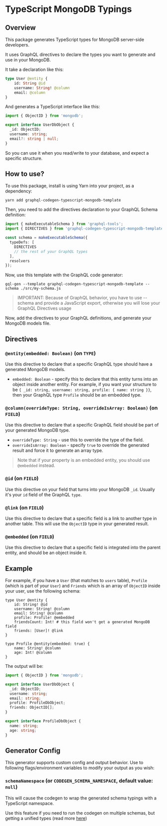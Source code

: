 # TypeScript MongoDB Typings

## Overview

This package generates TypeScript types for MongoDB server-side developers.

It uses GraphQL directives to declare the types you want to generate and use in your MongoDB.

It take a declaration like this:

```graphql
type User @entity {
    id: String @id
    username: String! @column
    email: @column
}
```

And generates a TypeScript interface like this:

```typescript
import { ObjectID } from 'mongodb';

export interface UserDbObject {
  _id: ObjectID;
  username: string;
  email?: string | null;
}
```

So you can use it when you read/write to your database, and expect a specific structure.

## How to use?

To use this package, install is using Yarn into your project, as a dependency:

    yarn add graphql-codegen-typescript-mongodb-template

Then, you need to add the directives declaration to your GraphQL Schema definition:

```typescript
import { makeExecutableSchema } from 'graphql-tools';
import { DIRECTIVES } from 'graphql-codegen-typescript-mongodb-template';

const schema = makeExecutableSchema({
  typeDefs: [
    DIRECTIVES
    // the rest of your GraphQL types
  ],
  resolvers
});
```

Now, use this template with the GraphQL code generator:

    gql-gen --template graphql-codegen-typescript-mongodb-template --schema ./src/my-schema.js

> IMPORTANT: Because of GraphQL behavior, you have to use --schema and provide a JavaScript export, otherwise you will lose your GraphQL Directives usage

Now, add the directives to your GraphQL definitions, and generate your MongoDB models file.

## Directives

### `@entity(embedded: Boolean)` (on `TYPE`)

Use this directive to declare that a specific GraphQL type should have a generated MongoDB models.

- `embedded: Boolean` - specify this to declare that this entity turns into an object inside another entity. For example, if you want your structure to be `{ _id: string, username: string, profile: { name: string }}`, then your GraphQL type `Profile` should be an embedded type.

### `@column(overrideType: String, overrideIsArray: Boolean)` (on `FIELD`)

Use this directive to declare that a specific GraphQL field should be part of your generated MongoDB type.

- `overrideType: String` - use this to override the type of the field.
- `overrideIsArray: Boolean` - specify `true` to override the generated result and force it to generate an array type.

> Note that if your property is an embedded entity, you should use `@embedded` instead.

### `@id` (on `FIELD`)

Use this directive on your field that turns into your MongoDB `_id`. Usually it's your `id` field of the GraphQL `type`.

### `@link` (on `FIELD`)

Use this directive to declare that a specific field is a link to another type in another table. This will use the `ObjectID` type in your generated result.

### `@embedded` (on `FIELD`)

Use this directive to declare that a specific field is integrated into the parent entity, and should be an object inside it.

## Example

For example, if you have a `User` (that matches to `users` table), `Profile` (which is part of your `User`) and `Friends` which is an array of `ObjectID` inside your user, use the following schema:

```
type User @entity {
    id: String! @id
    username: String! @column
    email: String! @column
    profile: Profile! @embedded
    friendsCount: Int! # this field won't get a generated MongoDB field
    friends: [User]! @link
}

type Profile @entity(embedded: true) {
    name: String! @column
    age: Int! @column
}
```

The output will be:

```typescript
import { ObjectID } from 'mongodb';

export interface UserDbObject {
  _id: ObjectID;
  username: string;
  email: string;
  profile: ProfileDbObject;
  friends: ObjectID[];
}

export interface ProfileDbObject {
  name: string;
  age: string;
}
```

## Generator Config

This generator supports custom config and output behavior. Use to following flags/environment variables to modify your output as you wish:

### `schemaNamespace` (or `CODEGEN_SCHEMA_NAMESPACE`, default value: `null`)

This will cause the codegen to wrap the generated schema typings with a TypeScript namespace.

Use this feature if you need to run the codegen on multiple schemas, but getting a unified types (read more [here](https://www.typescriptlang.org/docs/handbook/declaration-merging.html))
